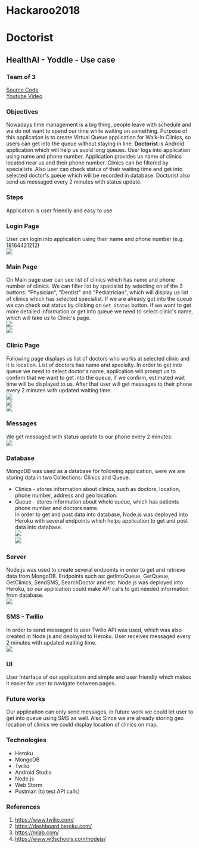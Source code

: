 # Hackaroo2018  
# Doctorist  
## HealthAI - Yoddle - Use case  
### Team of 3  
[Source Code](https://github.com/Gnkhakimova/Hackaroo2018)  
[Youtube Video](https://youtu.be/il3nEsPA26M)  

### Objectives  
Nowadays time management is a big thing, people leave with schedule and we do not want to spend our time while waiting on something. Purpose of this application is to create Virtual Queue application for Walk-In Clinics, so users can get into the queue without staying in line. **Doctorist** is Android application which will help us avoid long queues. User logs into application using name and phone number. Application provides us name of clinics located near us and their phone number. Clinics can be filtered by specialists. Also user can check status of their waiting time and get into selected doctor's queue which will be recorded in database. Doctorist also send us messaged every 2 minutes with status update.   
### Steps  
Application is user friendly and easy to use  
### Login Page  
User can login into application using their name and phone number (e.g. 18164421212)  
![](https://github.com/Gnkhakimova/Hackaroo2018/blob/master/Documentation/LoginPage.JPG?raw=true)  
### Main Page  
On Main page user can see list of clinics which has name and phone number of clinics. We can filter list by specialist by selecting on of the 3 buttons: "Physician", "Dentist" and "Pediatrician", which will display us list of clinics which has selected specialist. If we are already got into the queue we can check out status by clicking on `Get Status` button. If we want to get more detailed information or get into queue we need to select clinic's name, which will take us to Clinic's page.    
![](https://github.com/Gnkhakimova/Hackaroo2018/blob/master/Documentation/MainPage1.JPG?raw=true)  
![](https://github.com/Gnkhakimova/Hackaroo2018/blob/master/Documentation/MainPage2.JPG?raw=true)
### Clinic Page  
Following page displays us list of doctors who works at selected clinic and it is location. List of doctors has name and specialty. In order to get into queue we need to select doctor's name, application will prompt us to confirm that we want to get into the queue, if we confirm, estimated wait time will be displayed to us. After that user will get messages to their phone every 2 minutes with updated waiting time.  
![](https://github.com/Gnkhakimova/Hackaroo2018/blob/master/Documentation/ClinicPage.JPG?raw=true)    
![](https://github.com/Gnkhakimova/Hackaroo2018/blob/master/Documentation/C.JPG?raw=true)  
![](https://github.com/Gnkhakimova/Hackaroo2018/blob/master/Documentation/ClinicPage1.JPG?raw=true)  
### Messages  
We get messaged with status update to our phone every 2 minutes:  
![](https://github.com/Gnkhakimova/Hackaroo2018/blob/master/Documentation/sms.JPG?raw=true)   
### Database  
MongoDB was used as a database for following application, were we are storing data in two Collections: Clinics and Queue.  
* Clinics - stores information about clinics, such as doctors, location, phone number, address and geo location.  
* Queue - stores information about whole queue, which has patients phone number and doctors name.  
In order to get and post data into database, Node.js was deployed into Heroku with several endpoints which helps application to get and post data into database.     
![](https://github.com/Gnkhakimova/Hackaroo2018/blob/master/Documentation/mongodb1.JPG?raw=true)  
![](https://github.com/Gnkhakimova/Hackaroo2018/blob/master/Documentation/mongodb2.JPG?raw=true)
### Server  
Node.js was used to create several endpoints in order to get and retrieve data from MongoDB. Endpoints such as: getIntoQueue, GetQueue, GetClinics, SendSMS, SearchDoctor and etc.  Node.js was deployed into Heroku, so our application could make API calls to get needed information from database.  
![](https://github.com/Gnkhakimova/Hackaroo2018/blob/master/Documentation/heroku.JPG?raw=true)  
### SMS - Twilio  
In order to send messaged to user Twilio API was used, which was also created in Node.js and deployed to Heroku. User receives messaged every 2 minutes with updated waiting time.  
![](https://github.com/Gnkhakimova/Hackaroo2018/blob/master/Documentation/twilio.JPG?raw=true)   
### UI  
User Interface of our application and simple and user friendly which makes it easier for user to navigate between pages.   
### Future works  
Our application can only send messages, in future work we could let user to get into queue using SMS as well. Also Since we are already storing geo location of clinics we could display location of clinics on map.   
### Technologies  
* Heroku  
* MongoDB  
* Twilio  
* Android Studio  
* Node.js  
* Web Storm  
* Postman (to test API calls)
### References  
1. https://www.twilio.com/  
2. https://dashboard.heroku.com/
3. https://mlab.com/  
4. https://www.w3schools.com/nodejs/    
 
